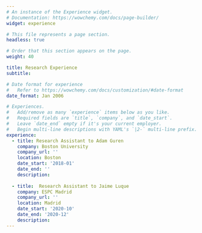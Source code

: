 ```yaml
---
# An instance of the Experience widget.
# Documentation: https://wowchemy.com/docs/page-builder/
widget: experience

# This file represents a page section.
headless: true

# Order that this section appears on the page.
weight: 40

title: Research Experience
subtitle:

# Date format for experience
#   Refer to https://wowchemy.com/docs/customization/#date-format
date_format: Jan 2006

# Experiences.
#   Add/remove as many `experience` items below as you like.
#   Required fields are `title`, `company`, and `date_start`.
#   Leave `date_end` empty if it's your current employer.
#   Begin multi-line descriptions with YAML's `|2-` multi-line prefix.
experience:
  - title: Research Assistant to Adam Guren
    company: Boston University
    company_url: ''
    location: Boston
    date_start: '2018-01'
    date_end: ''
    description:
        
  - title:  Research Assistant to Jaime Luque
    company: ESPC Madrid 
    company_url: ''
    location: Madrid
    date_start: '2020-10'
    date_end: '2020-12'
    description:
---
```

